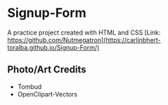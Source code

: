 # Signup-Form

A practice project created with HTML and CSS
[Link: https://github.com/Nutmegatron](https://carlinbhert-toralba.github.io/Signup-Form/)
## Photo/Art Credits

- Tombud
- OpenClipart-Vectors
